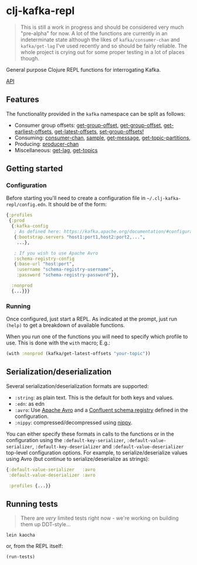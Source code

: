 clj-kafka-repl
==============
> This is still a work in progress and should be considered very much "pre-alpha" for now. A lot of the functions are currently in an indeterminate state although the likes of `kafka/consumer-chan` and `kafka/get-lag` I've used recently and so should be fairly reliable. The whole project is crying out for some proper testing in a lot of places though.

General purpose Clojure REPL functions for interrogating Kafka.

[API](https://kelveden.github.io/clj-kafka-repl/)

Features
--------

The functionality provided in the `kafka` namespace can be split as follows:

* Consumer group offsets: [get-group-offset](https://kelveden.github.io/clj-kafka-repl/clj-kafka-repl.kafka.html#var-get-group-offset),
 [get-group-offset](https://kelveden.github.io/clj-kafka-repl/clj-kafka-repl.kafka.html#var-get-group-offsets), 
 [get-earliest-offsets](https://kelveden.github.io/clj-kafka-repl/clj-kafka-repl.kafka.html#var-get-earliest-offsets),
 [get-latest-offsets](https://kelveden.github.io/clj-kafka-repl/clj-kafka-repl.kafka.html#var-get-latest-offsets),
 [set-group-offsets!](https://kelveden.github.io/clj-kafka-repl/clj-kafka-repl.kafka.html#var-set-group-offsets!)
* Consuming: [consumer-chan](https://kelveden.github.io/clj-kafka-repl/clj-kafka-repl.kafka.html#var-consumer-chan), 
 [sample](https://kelveden.github.io/clj-kafka-repl/clj-kafka-repl.kafka.html#var-sample),
 [get-message](https://kelveden.github.io/clj-kafka-repl/clj-kafka-repl.kafka.html#var-get-message),
 [get-topic-partitions](https://kelveden.github.io/clj-kafka-repl/clj-kafka-repl.kafka.html#var-get-topic-partitions),
* Producing: [producer-chan](https://kelveden.github.io/clj-kafka-repl/clj-kafka-repl.kafka.html#var-producer-chan)
* Miscellaneous: [get-lag](https://kelveden.github.io/clj-kafka-repl/clj-kafka-repl.kafka.html#var-get-lag),
 [get-topics](https://kelveden.github.io/clj-kafka-repl/clj-kafka-repl.kafka.html#var-get-topics) 

Getting started
---------------

### Configuration

Before starting you'll need to create a configuration file in `~/.clj-kafka-repl/config.edn`. It should be of the form:

```clj
{:profiles
 {:prod
  {:kafka-config
   ; As defined here: https://kafka.apache.org/documentation/#configuration
   {:bootstrap.servers "host1:port1,host2:port2,...",
    ...},

   ; If you wish to use Apache Avro
   :schema-registry-config
   {:base-url "host:port",
    :username "schema-registry-username",
    :password "schema-registry-password"}},

  :nonprod
  {...}}}
``` 

### Running

Once configured, just start a REPL. As indicated at the prompt, just
run `(help)` to get a breakdown of available functions.

When you run one of the functions you will need to specify which profile to use. This is done with the `with` macro; E.g.:

```clj
(with :nonprod (kafka/get-latest-offsets "your-topic"))
```

Serialization/deserialization
-----------------------------

Several serialization/deserialization formats are supported:

* `:string`: as plain text. This is the default for both keys and values.
* `:edn`: as edn
* `:avro`: Use [Apache Avro](https://avro.apache.org/) and a [Confluent schema registry](https://docs.confluent.io/current/schema-registry/index.html) defined in the configuration.
* `:nippy`: compressed/decompressed using [nippy](https://github.com/ptaoussanis/nippy).

You can either specify these formats in calls to the functions or in the configuration using the
`:default-key-serializer`, `:default-value-serializer`, `:default-key-deserializer` and `:default-value-deserializer`
top-level configuration options. For example, to serialize/deserialize values using Avro (but continue to
serialize/deserialize as strings):

```clj
{:default-value-serializer   :avro
 :default-value-deserializer :avro

 :profiles {...}}
```

Running tests
-------------
> There are *very* limited tests right now - we're working on building them up DDT-style...

```
lein kaocha
```

or, from the REPL itself:

```
(run-tests)
```
